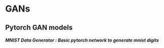 # GANs
## Pytorch GAN models
##### MNIST Data Generator : Basic pytorch network to generate mnist digits
